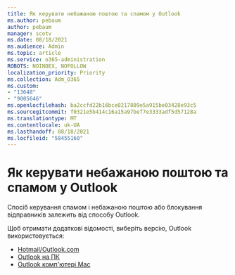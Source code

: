 ```yaml
---
title: Як керувати небажаною поштою та спамом у Outlook
ms.author: pebaum
author: pebaum
manager: scotv
ms.date: 08/18/2021
ms.audience: Admin
ms.topic: article
ms.service: o365-administration
ROBOTS: NOINDEX, NOFOLLOW
localization_priority: Priority
ms.collection: Adm_O365
ms.custom:
- "13648"
- "9005646"
ms.openlocfilehash: ba2ccfd22b16bce0217809e5a915be03428e93c5
ms.sourcegitcommit: f0321e5b414c16a15a97bef7e3333adf5d57128a
ms.translationtype: MT
ms.contentlocale: uk-UA
ms.lasthandoff: 08/18/2021
ms.locfileid: "58455160"
---
```

# <a name="how-to-manage-junk-and-spam-email-in-outlook"></a>Як керувати небажаною поштою та спамом у Outlook

Спосіб керування спамом і небажаною поштою або блокування відправників залежить від способу Outlook.

Щоб отримати додаткові відомості, виберіть версію, Outlook використовується:

- [Hotmail/Outlook.com](https://support.microsoft.com/%7Blang-locale%7D/home/expcontact?linkquery=Spam%2C%20junk%20%26%20phishing%20in%20Outlook.com)
- [Outlook на ПК](https://support.microsoft.com/en-US/home/expcontact?linkquery=Spam%2C%20junk%20%26%20phishing%20in%20Outlook%20desktop)
- [Outlook комп'ютері Mac](https://support.microsoft.com/%7Blang-locale%7D/home/expcontact?linkquery=Block%20or%20unblock%20a%20sender%20-%20Outlook%20for%20Mac)

